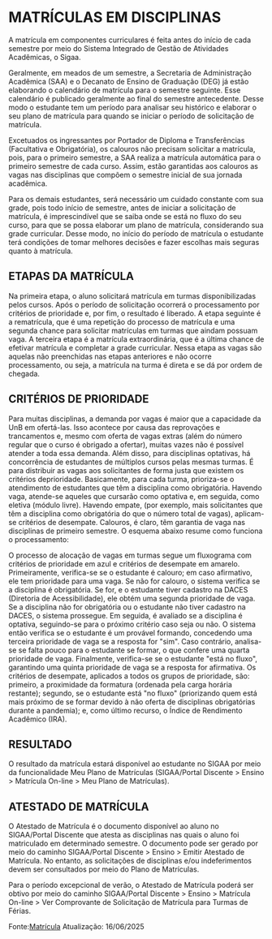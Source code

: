 # MATRÍCULAS EM DISCIPLINAS
A matrícula em componentes curriculares é feita antes do início de cada semestre por meio do Sistema Integrado de Gestão de Atividades Acadêmicas, o Sigaa.


Geralmente, em meados de um semestre, a Secretaria de Administração Acadêmica (SAA) e o Decanato de Ensino de Graduação (DEG) já estão elaborando o calendário de matrícula para o semestre seguinte. Esse calendário é publicado geralmente ao final do semestre antecedente. Desse modo o estudante tem um período para analisar seu histórico e elaborar o seu plano de matrícula para quando se iniciar o período de solicitação de matrícula.


Excetuados os ingressantes por Portador de Diploma e Transferências (Facultativa e Obrigatória), os calouros não precisam solicitar a matrícula, pois, para o primeiro semestre, a SAA realiza a matrícula automática para o primeiro semestre de cada curso. Assim, estão garantidas aos calouros as vagas nas disciplinas que compõem o semestre inicial de sua jornada acadêmica.


Para os demais estudantes, será necessário um cuidado constante com sua grade, pois todo início de semestre, antes de iniciar a solicitação de matrícula, é imprescindível que se saiba onde se está no fluxo do seu curso, para que se possa elaborar um plano de matrícula, considerando sua grade curricular. Desse modo, no início do período de matrícula o estudante terá condições de tomar melhores decisões e fazer escolhas mais seguras quanto à matrícula.

## ETAPAS DA MATRÍCULA
Na primeira etapa, o aluno solicitará matrícula em turmas disponibilizadas pelos cursos. Após o período de solicitação ocorrerá o processamento por critérios de prioridade e, por fim, o resultado é liberado. A etapa seguinte é a rematrícula, que é uma repetição do processo de matrícula e uma segunda chance para solicitar matrículas em turmas que aindam possuam vaga. A terceira etapa é a matrícula extraordinária, que é a última chance de efetivar matrícula e completar a grade curricular. Nessa etapa as vagas são aquelas não preenchidas nas etapas anteriores e não ocorre processamento, ou seja, a matrícula na turma é direta e se dá por ordem de chegada.

## CRITÉRIOS DE PRIORIDADE
Para muitas disciplinas, a demanda por vagas é maior que a capacidade da UnB em ofertá-las. Isso acontece por causa das reprovações e trancamentos e, mesmo com oferta de vagas extras (além do número regular que o curso é obrigado a ofertar), muitas vazes não é possível atender a toda essa demanda. Além disso, para disciplinas optativas, há concorrência de estudantes de múltiplos cursos pelas mesmas turmas. É para distribuir as vagas aos solicitantes de forma justa que existem os critérios deprioridade. Basicamente, para cada turma, prioriza-se o atendimento de estudantes que têm a disciplina como obrigatória. Havendo vaga, atende-se aqueles que cursarão como optativa e, em seguida, como eletiva (módulo livre). Havendo empate, (por exemplo, mais solicitantes que têm a disciplina como obrigatória do que o número total de vagas), aplicam-se critérios de desempate. Calouros, é claro, têm garantia de vaga nas disciplinas de primeiro semestre. O esquema abaixo resume como funciona o processamento:

O processo de alocação de vagas em turmas segue um fluxograma com critérios de prioridade em azul e critérios de desempate em amarelo. Primeiramente, verifica-se se o estudante é calouro; em caso afirmativo, ele tem prioridade para uma vaga. Se não for calouro, o sistema verifica se a disciplina é obrigatória. Se for, e o estudante tiver cadastro na DACES (Diretoria de Acessibilidade), ele obtém uma segunda prioridade de vaga. Se a disciplina não for obrigatória ou o estudante não tiver cadastro na DACES, o sistema prossegue. Em seguida, é avaliado se a disciplina é optativa, seguindo-se para o próximo critério caso seja ou não. O sistema então verifica se o estudante é um provável formando, concedendo uma terceira prioridade de vaga se a resposta for "sim". Caso contrário, analisa-se se falta pouco para o estudante se formar, o que confere uma quarta prioridade de vaga. Finalmente, verifica-se se o estudante "está no fluxo", garantindo uma quinta prioridade de vaga se a resposta for afirmativa. Os critérios de desempate, aplicados a todos os grupos de prioridade, são: primeiro, a proximidade da formatura (ordenada pela carga horária restante); segundo, se o estudante está "no fluxo" (priorizando quem está mais próximo de se formar devido à não oferta de disciplinas obrigatórias durante a pandemia); e, como último recurso, o Índice de Rendimento Acadêmico (IRA).

## RESULTADO
O resultado da matrícula estará disponível ao estudante no SIGAA por meio da funcionalidade Meu Plano de Matrículas (SIGAA/Portal Discente > Ensino > Matrícula On-line > Meu Plano de Matrículas).

## ATESTADO DE MATRÍCULA
O Atestado de Matrícula é o documento disponível ao aluno no SIGAA/Portal Discente que atesta as disciplinas nas quais o aluno foi matriculado em determinado semestre. O documento pode ser gerado por meio do caminho SIGAA/Portal Discente > Ensino >  Emitir Atestado de Matrícula. No entanto, as solicitações de disciplinas e/ou indeferimentos devem ser consultados por meio do Plano de Matrículas. 

Para o período excepcional de verão, o Atestado de Matrícula poderá ser obtivo por meio do caminho SIGAA/Portal Discente > Ensino > Matrícula On-line > Ver Comprovante de Solicitação de Matrícula para Turmas de Férias.

Fonte:[Matrícula](https://saa.unb.br/matricula)
Atualização: 16/06/2025 

